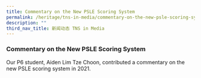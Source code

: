 ```yaml
---
title: Commentary on the New PSLE Scoring System
permalink: /heritage/tns-in-media/commentary-on-the-new-psle-scoring-system/
description: ""
third_nav_title: 新闻动态 TNS in Media
---
```

### Commentary on the New PSLE Scoring System

Our P6 student, Aiden Lim Tze Choon, contributed a commentary on the new PSLE scoring system in 2021.